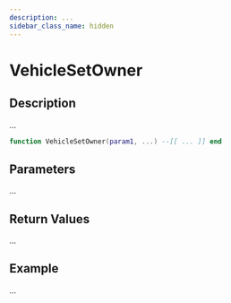```yaml
---
description: ...
sidebar_class_name: hidden
---
```


# VehicleSetOwner

## Description

...

```lua
function VehicleSetOwner(param1, ...) --[[ ... ]] end
```

## Parameters

...

## Return Values

...

## Example

...


